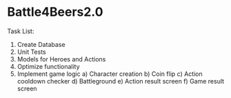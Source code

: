 # Battle4Beers2.0

Task List:

1. Create Database
2. Unit Tests
3. Models for Heroes and Actions
4. Optimize functionality
5. Implement game logic
a) Character creation
b) Coin flip
c) Action cooldown checker
d) Battleground
e) Action result screen
f) Game result screen
